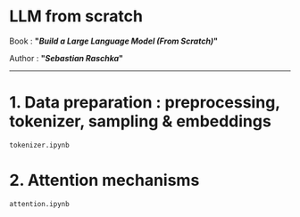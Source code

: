 # LLM from scratch

Book : **"*Build a Large Language Model (From Scratch)*"**

Author : **"*Sebastian Raschka*"**

---

# 1. Data preparation : preprocessing, tokenizer, sampling & embeddings

`tokenizer.ipynb`

# 2. Attention mechanisms

`attention.ipynb`
